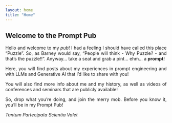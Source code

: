 ```yaml
---
layout: home
title: "Home"
---
```


## Welcome to the Prompt Pub
<style>
    p {
        text-align: justify;
    }
</style>

Hello and welcome to my _pub_! I had a feeling I should have called this place “Puzzle”. So, as Barney would say, “People will think - Why Puzzle? - and that’s the puzzle!!”. Anyway...  take a seat and grab a pint… ehm… a **prompt**!

Here, you will find posts about my experiences in prompt engineering and with LLMs and Generative AI that I’d like to share with you!

You will also find more info about me and my history, as well as videos of conferences and seminars that are publicly available!

So, drop what you’re doing, and join the merry mob. Before you know it, you’ll be in my Prompt Pub!


_Tantum Partecipata Scientia Valet_